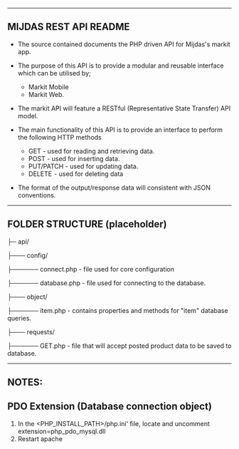 
-------------------------------------------
MIJDAS REST API README
-------------------------------------------

 * The source contained documents the PHP driven API for Mijdas's markit app. 
 * The purpose of this API is to provide a modular and reusable interface which can be utilised by;
 	- Markit Mobile
 	- Markit Web.

 * The markit API will feature a RESTful (Representative State Transfer) API model.

 * The main functionality of this API is to provide an interface to perform the following HTTP methods
 	- GET 		- used for reading and retrieving data.
 	- POST 		- used for inserting data.
 	- PUT/PATCH - used for updating data.
 	- DELETE 	- used for deleting data

* The format of the output/response data will consistent with JSON conventions.

-------------------------------------------
FOLDER STRUCTURE (placeholder)
-------------------------------------------
├─ api/

├─── config/

├────── connect.php - file used for core configuration

├────── database.php - file used for connecting to the database.

├─── object/

├────── item.php - contains properties and methods for "item" database queries.

├─── requests/

├────── GET.php - file that will accept posted product data to be saved to database.


-------------------------------------------
NOTES:
-------------------------------------------


PDO Extension (Database connection object)
-------------------------------------------
1) In the <PHP_INSTALL_PATH>/php.ini' file, locate and uncomment extension=php_pdo_mysql.dll
2) Restart apache







